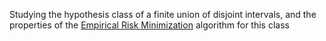 Studying the hypothesis class of a finite union of disjoint intervals, and the properties of the [Empirical Risk Minimization](https://en.wikipedia.org/wiki/Empirical_risk_minimization) algorithm for this class
